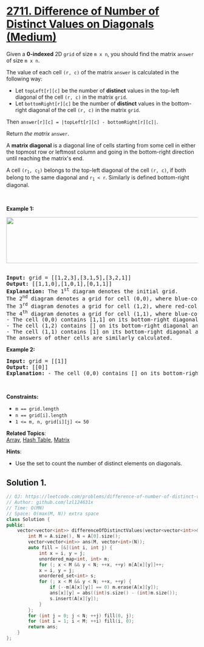 # [2711. Difference of Number of Distinct Values on Diagonals (Medium)](https://leetcode.com/problems/difference-of-number-of-distinct-values-on-diagonals)

<p>Given a <strong>0-indexed</strong> 2D <code>grid</code> of size <code>m x n</code>, you should find the matrix <code>answer</code> of size <code>m x n</code>.</p>

<p>The value of each cell <code>(r, c)</code> of the matrix <code>answer</code> is calculated in the following way:</p>

<ul>
	<li>Let <code>topLeft[r][c]</code> be the number of <strong>distinct</strong> values in the top-left diagonal of the cell <code>(r, c)</code> in the matrix <code>grid</code>.</li>
	<li>Let <code>bottomRight[r][c]</code> be the number of <strong>distinct</strong> values in the bottom-right diagonal of the cell <code>(r, c)</code> in the matrix <code>grid</code>.</li>
</ul>

<p>Then <code>answer[r][c] = |topLeft[r][c] - bottomRight[r][c]|</code>.</p>

<p>Return <em>the matrix</em> <code>answer</code>.</p>

<p>A <strong>matrix diagonal</strong> is a diagonal line of cells starting from some cell in either the topmost row or leftmost column and going in the bottom-right direction until reaching the matrix&#39;s end.</p>

<p>A cell <code>(r<sub>1</sub>, c<sub>1</sub>)</code> belongs to the top-left diagonal of the cell <code>(r, c)</code>, if both belong to the same diagonal and <code>r<sub>1</sub> &lt; r</code>. Similarly is defined bottom-right diagonal.</p>

<p>&nbsp;</p>
<p><strong class="example">Example 1:</strong></p>
<img alt="" src="https://assets.leetcode.com/uploads/2023/04/19/ex2.png" style="width: 786px; height: 121px;" />
<pre>
<strong>
Input:</strong> grid = [[1,2,3],[3,1,5],[3,2,1]]
<strong>Output:</strong> [[1,1,0],[1,0,1],[0,1,1]]
<strong>Explanation:</strong> The 1<sup>st</sup> diagram denotes the initial grid.&nbsp;
The 2<sup>nd</sup> diagram denotes a grid for cell (0,0), where blue-colored cells are cells on its bottom-right diagonal.
The 3<sup>rd</sup> diagram denotes a grid for cell (1,2), where red-colored cells are cells on its top-left diagonal.
The 4<sup>th</sup> diagram denotes a grid for cell (1,1), where blue-colored cells are cells on its bottom-right diagonal and red-colored cells are cells on its top-left diagonal.
- The cell (0,0) contains [1,1] on its bottom-right diagonal and [] on its top-left diagonal. The answer is |1 - 0| = 1.
- The cell (1,2) contains [] on its bottom-right diagonal and [2] on its top-left diagonal. The answer is |0 - 1| = 1.
- The cell (1,1) contains [1] on its bottom-right diagonal and [1] on its top-left diagonal. The answer is |1 - 1| = 0.
The answers of other cells are similarly calculated.
</pre>

<p><strong class="example">Example 2:</strong></p>

<pre>
<strong>Input:</strong> grid = [[1]]
<strong>Output:</strong> [[0]]
<strong>Explanation:</strong> - The cell (0,0) contains [] on its bottom-right diagonal and [] on its top-left diagonal. The answer is |0 - 0| = 0.
</pre>

<p>&nbsp;</p>
<p><strong>Constraints:</strong></p>

<ul>
	<li><code>m == grid.length</code></li>
	<li><code>n == grid[i].length</code></li>
	<li><code>1 &lt;= m, n, grid[i][j] &lt;= 50</code></li>
</ul>


**Related Topics**:  
[Array](https://leetcode.com/tag/array), [Hash Table](https://leetcode.com/tag/hash-table), [Matrix](https://leetcode.com/tag/matrix)

**Hints**:
* Use the set to count the number of distinct elements on diagonals.

## Solution 1.

```cpp
// OJ: https://leetcode.com/problems/difference-of-number-of-distinct-values-on-diagonals
// Author: github.com/lzl124631x
// Time: O(MN)
// Space: O(max(M, N)) extra space
class Solution {
public:
    vector<vector<int>> differenceOfDistinctValues(vector<vector<int>>& A) {
        int M = A.size(), N = A[0].size();
        vector<vector<int>> ans(M, vector<int>(N));
        auto fill = [&](int i, int j) {
            int x = i, y = j;
            unordered_map<int, int> m;
            for (; x < M && y < N; ++x, ++y) m[A[x][y]]++;
            x = i, y = j;
            unordered_set<int> s;
            for (; x < M && y < N; ++x, ++y) {
                if (--m[A[x][y]] == 0) m.erase(A[x][y]);
                ans[x][y] = abs((int)s.size() - (int)m.size());
                s.insert(A[x][y]);
            }
        };
        for (int j = 0; j < N; ++j) fill(0, j);
        for (int i = 1; i < M; ++i) fill(i, 0);
        return ans;
    }
};
```